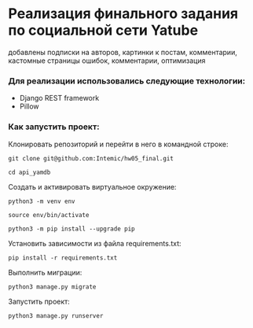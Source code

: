 # Реализация финального задания по социальной сети Yatube

добавлены подписки на авторов, картинки к постам, комментарии, кастомные страницы ошибок,
комментарии, оптимизация

### Для реализации использовались следующие технологии:

- Django REST framework
- Pillow
 
### Как запустить проект:

Клонировать репозиторий и перейти в него в командной строке:

```
git clone git@github.com:Intemic/hw05_final.git
```

```
cd api_yamdb
```

Cоздать и активировать виртуальное окружение:

```
python3 -m venv env
```

```
source env/bin/activate
```

```
python3 -m pip install --upgrade pip
```

Установить зависимости из файла requirements.txt:

```
pip install -r requirements.txt
```

Выполнить миграции:

```
python3 manage.py migrate
```

Запустить проект:

```
python3 manage.py runserver
